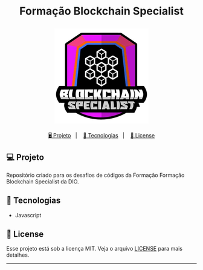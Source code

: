 <h1 align="center">
  Formação Blockchain Specialist
</h1>

<h2 align="center">
  <img src="./assets/blockchain.webp" width="250px">
</h2>

<p align="center">
  <a href="#-projeto">🖥️ Projeto</a>&nbsp;&nbsp;&nbsp;|&nbsp;&nbsp;&nbsp;
  <a href="#-tecnologias">🚀 Tecnologias</a>&nbsp;&nbsp;&nbsp;|&nbsp;&nbsp;&nbsp;
  <a href="#-license">📝 License</a>
</p>

## 💻 Projeto

Repositório criado para os desafios de códigos da Formação Formação Blockchain Specialist da DIO.

## 🚀 Tecnologias

- Javascript

## 📝 License

Esse projeto está sob a licença MIT. Veja o arquivo [LICENSE](LICENSE) para mais detalhes.

---
